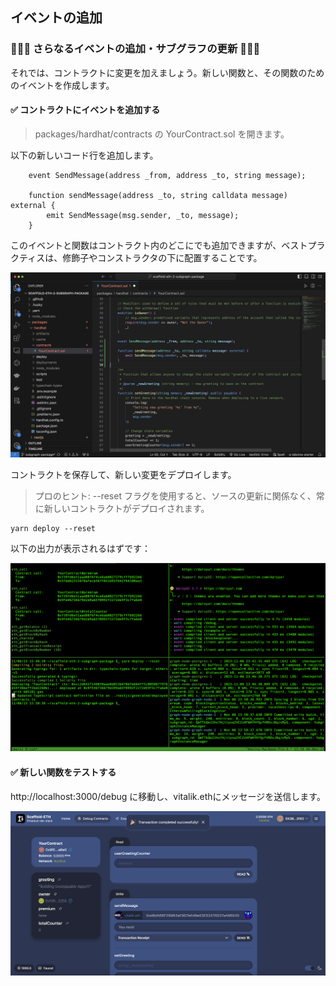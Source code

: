 ## イベントの追加

### 🧑🏼‍💻 さらなるイベントの追加・サブグラフの更新 👩🏽‍💻

それでは、コントラクトに変更を加えましょう。新しい関数と、その関数のためのイベントを作成します。

#### ✅ コントラクトにイベントを追加する

> packages/hardhat/contracts の YourContract.sol を開きます。

以下の新しいコード行を追加します。

```solidity
    event SendMessage(address _from, address _to, string message);

    function sendMessage(address _to, string calldata message) external {
        emit SendMessage(msg.sender, _to, message);
    }
```

このイベントと関数はコントラクト内のどこにでも追加できますが、ベストプラクティスは、修飾子やコンストラクタの下に配置することです。

![](/public/images/TheGraph-ScaffoldEth2/section-1/1_1_1.png)

コントラクトを保存して、新しい変更をデプロイします。

> プロのヒント: --reset フラグを使用すると、ソースの更新に関係なく、常に新しいコントラクトがデプロイされます。

```
yarn deploy --reset
```

以下の出力が表示されるはずです：

![](/public/images/TheGraph-ScaffoldEth2/section-1/1_1_2.png)

#### ✅ 新しい関数をテストする

http://localhost:3000/debug に移動し、vitalik.ethにメッセージを送信します。

![](/public/images/TheGraph-ScaffoldEth2/section-1/1_1_3.png)
